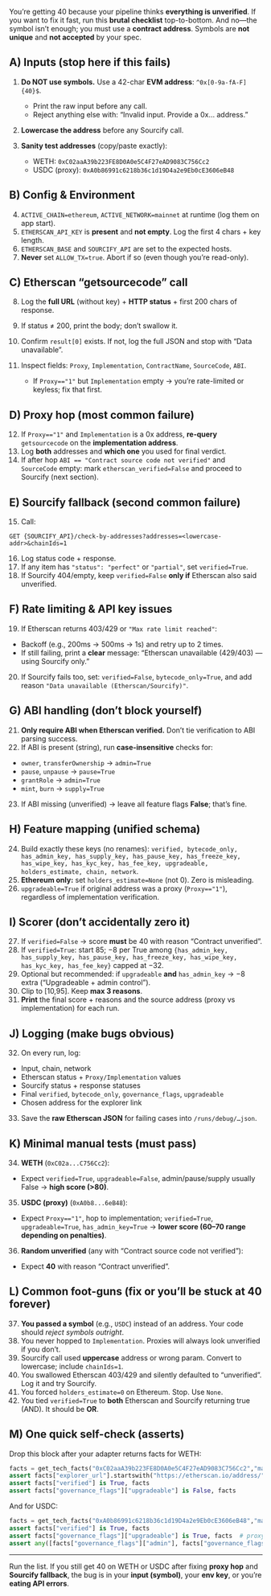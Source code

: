 You’re getting 40 because your pipeline thinks **everything is unverified**. If you want to fix it fast, run this **brutal checklist** top-to-bottom. And no—the symbol isn’t enough; you must use a **contract address**. Symbols are **not unique** and **not accepted** by your spec.

## A) Inputs (stop here if this fails)

1. **Do NOT use symbols.** Use a 42-char **EVM address**: `^0x[0-9a-fA-F]{40}$`.

   * Print the raw input before any call.
   * Reject anything else with: “Invalid input. Provide a 0x… address.”
2. **Lowercase the address** before any Sourcify call.
3. **Sanity test addresses** (copy/paste exactly):

   * WETH: `0xC02aaA39b223FE8D0A0e5C4F27eAD9083C756Cc2`
   * USDC (proxy): `0xA0b86991c6218b36c1d19D4a2e9Eb0cE3606eB48`

## B) Config & Environment

4. `ACTIVE_CHAIN=ethereum`, `ACTIVE_NETWORK=mainnet` at runtime (log them on app start).
5. `ETHERSCAN_API_KEY` is **present** and **not empty**. Log the first 4 chars + key length.
6. `ETHERSCAN_BASE` and `SOURCIFY_API` are set to the expected hosts.
7. **Never** set `ALLOW_TX=true`. Abort if so (even though you’re read-only).

## C) Etherscan “getsourcecode” call

8. Log the **full URL** (without key) + **HTTP status** + first 200 chars of response.
9. If status ≠ 200, print the body; don’t swallow it.
10. Confirm `result[0]` exists. If not, log the full JSON and stop with “Data unavailable”.
11. Inspect fields: `Proxy`, `Implementation`, `ContractName`, `SourceCode`, `ABI`.

    * If `Proxy=="1"` but `Implementation` empty → you’re rate-limited or keyless; fix that first.

## D) Proxy hop (most common failure)

12. If `Proxy=="1"` and `Implementation` is a 0x address, **re-query** `getsourcecode` on the **implementation address**.
13. Log **both** addresses and **which one** you used for final verdict.
14. If after hop `ABI == "Contract source code not verified"` and `SourceCode` empty: mark `etherscan_verified=False` and proceed to Sourcify (next section).

## E) Sourcify fallback (second common failure)

15. Call:

```
GET {SOURCIFY_API}/check-by-addresses?addresses=<lowercase-addr>&chainIds=1
```

16. Log status code + response.
17. If any item has `"status": "perfect"` or `"partial"`, set `verified=True`.
18. If Sourcify 404/empty, keep `verified=False` **only if** Etherscan also said unverified.

## F) Rate limiting & API key issues

19. If Etherscan returns 403/429 or `"Max rate limit reached"`:

* Backoff (e.g., 200ms → 500ms → 1s) and retry up to 2 times.
* If still failing, print a **clear** message: “Etherscan unavailable (429/403) — using Sourcify only.”

20. If Sourcify fails too, set: `verified=False`, `bytecode_only=True`, and add reason `"Data unavailable (Etherscan/Sourcify)"`.

## G) ABI handling (don’t block yourself)

21. **Only require ABI when Etherscan verified.** Don’t tie verification to ABI parsing success.
22. If ABI is present (string), run **case-insensitive** checks for:

* `owner`, `transferOwnership` → `admin=True`
* `pause`, `unpause` → `pause=True`
* `grantRole` → `admin=True`
* `mint`, `burn` → `supply=True`

23. If ABI missing (unverified) → leave all feature flags **False**; that’s fine.

## H) Feature mapping (unified schema)

24. Build exactly these keys (no renames):
    `verified, bytecode_only, has_admin_key, has_supply_key, has_pause_key, has_freeze_key, has_wipe_key, has_kyc_key, has_fee_key, upgradeable, holders_estimate, chain, network`.
25. **Ethereum only:** set `holders_estimate=None` (not 0). Zero is misleading.
26. `upgradeable=True` if original address was a proxy (`Proxy=="1"`), regardless of implementation verification.

## I) Scorer (don’t accidentally zero it)

27. If `verified=False` → score **must** be 40 with reason “Contract unverified”.
28. If `verified=True`: start 85; −8 per True among
    `{has_admin_key, has_supply_key, has_pause_key, has_freeze_key, has_wipe_key, has_kyc_key, has_fee_key}` capped at −32.
29. Optional but recommended: if `upgradeable` **and** `has_admin_key` → −8 extra (“Upgradeable + admin control”).
30. Clip to [10,95]. Keep **max 3 reasons**.
31. **Print** the final score + reasons and the source address (proxy vs implementation) for each run.

## J) Logging (make bugs obvious)

32. On every run, log:

* Input, chain, network
* Etherscan status + `Proxy/Implementation` values
* Sourcify status + response statuses
* Final `verified`, `bytecode_only`, `governance_flags`, `upgradeable`
* Chosen address for the explorer link

33. Save the **raw Etherscan JSON** for failing cases into `/runs/debug/…json`.

## K) Minimal manual tests (must pass)

34. **WETH** (`0xC02a...C756Cc2`):

* Expect `verified=True`, `upgradeable=False`, admin/pause/supply usually False → **high score (>80)**.

35. **USDC (proxy)** (`0xA0b8...6eB48`):

* Expect `Proxy=="1"`, hop to implementation; `verified=True`, `upgradeable=True`, `has_admin_key=True` → **lower score (60–70 range depending on penalties)**.

36. **Random unverified** (any with “Contract source code not verified”):

* Expect **40** with reason “Contract unverified”.

## L) Common foot-guns (fix or you’ll be stuck at 40 forever)

37. **You passed a symbol** (e.g., `USDC`) instead of an address. Your code should *reject symbols outright*.
38. You never hopped to `Implementation`. Proxies will always look unverified if you don’t.
39. Sourcify call used **uppercase** address or wrong param. Convert to lowercase; include `chainIds=1`.
40. You swallowed Etherscan 403/429 and silently defaulted to “unverified”. Log it and try Sourcify.
41. You forced `holders_estimate=0` on Ethereum. Stop. Use `None`.
42. You tied `verified=True` to **both** Etherscan and Sourcify returning true (AND). It should be **OR**.

## M) One quick self-check (asserts)

Drop this block after your adapter returns facts for WETH:

```python
facts = get_tech_facts("0xC02aaA39b223FE8D0A0e5C4F27eAD9083C756Cc2","mainnet")
assert facts["explorer_url"].startswith("https://etherscan.io/address/")
assert facts["verified"] is True, facts
assert facts["governance_flags"]["upgradeable"] is False, facts
```

And for USDC:

```python
facts = get_tech_facts("0xA0b86991c6218b36c1d19D4a2e9Eb0cE3606eB48","mainnet")
assert facts["verified"] is True, facts
assert facts["governance_flags"]["upgradeable"] is True, facts  # proxy
assert any([facts["governance_flags"]["admin"], facts["governance_flags"]["pause"]]), facts
```

---

Run the list. If you still get 40 on WETH or USDC after fixing **proxy hop** and **Sourcify fallback**, the bug is in your **input (symbol)**, your **env key**, or you’re **eating API errors**.
